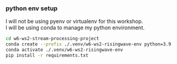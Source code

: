 ### python env setup
I will not be using pyenv or virtualenv for this workshop.\
I will be using conda to manage my python environment.

```bash
cd w6-ws2-stream-processing-project
conda create --prefix ./.venv/w6-ws2-risingwave-env python=3.9
conda activate ./.venv/w6-ws2-risingwave-env
pip install -r requirements.txt      
```